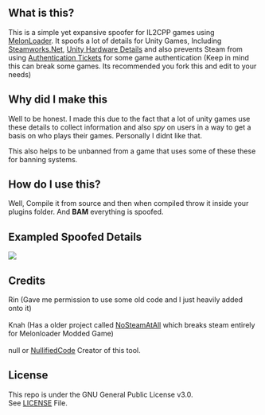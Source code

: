 ## What is this?

This is a simple yet expansive spoofer for IL2CPP games using [MelonLoader](https://github.com/LavaGang/MelonLoader). It spoofs a lot of details for Unity Games, Including [Steamworks.Net](https://steamworks.github.io/), [Unity Hardware Details](https://docs.unity3d.com/ScriptReference/SystemInfo.html) and also prevents Steam from using [Authentication Tickets](https://partner.steamgames.com/doc/features/auth) for some game authentication (Keep in mind this can break some games. Its recommended you fork this and edit to your needs)

## Why did I make this

Well to be honest. I made this due to the fact that a lot of unity games use these details to collect information and also *spy* on users in a way to get a basis on who plays their games. Personally I didnt like that.

This also helps to be unbanned from a game that uses some of these these for banning systems.

## How do I use this?

Well, Compile it from source and then when compiled throw it inside your plugins folder. And <b>BAM</b> everything is spoofed.

## Exampled Spoofed Details

![](https://user-images.githubusercontent.com/79751099/208853484-22f55a4a-5833-4b2e-b175-34d149e65ff1.png)

## Credits
Rin (Gave me permission to use some old code and I just heavily added onto it)
<br><br>
Knah (Has a older project called [NoSteamAtAll](https://github.com/knah/ML-UniversalMods/tree/main/NoSteamAtAll) which breaks steam entirely for Melonloader Modded Game)
<br><br>
null or [NullifiedCode](https://github.com/NullifiedCode/) Creator of this tool.

## License

This repo is under the GNU General Public License v3.0.<br>
See [LICENSE](https://github.com/a01sa01to/NullifiedCode/blob/master/LICENSE) File.
